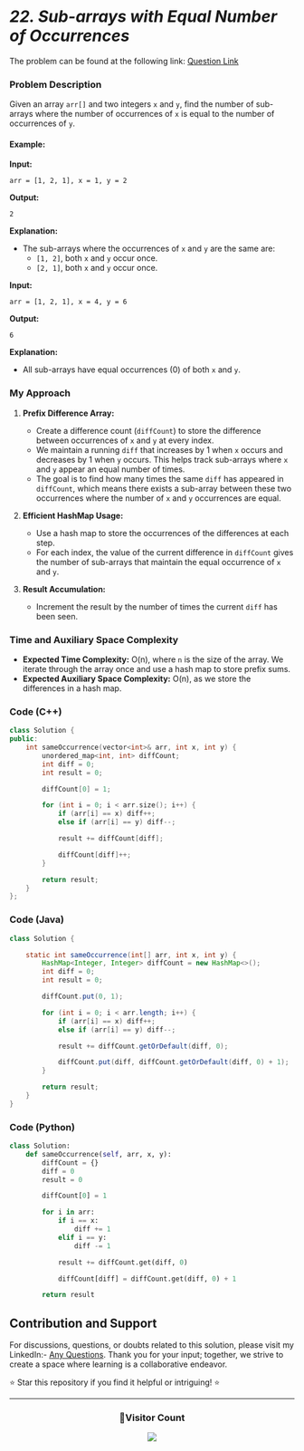 # _22. Sub-arrays with Equal Number of Occurrences_

The problem can be found at the following link: [Question Link](https://www.geeksforgeeks.org/problems/sub-arrays-with-equal-number-of-occurences3901/1)

### Problem Description

Given an array `arr[]` and two integers `x` and `y`, find the number of sub-arrays where the number of occurrences of `x` is equal to the number of occurrences of `y`.

#### Example:

**Input:**

```
arr = [1, 2, 1], x = 1, y = 2
```

**Output:**

```
2
```

**Explanation:**

- The sub-arrays where the occurrences of `x` and `y` are the same are:
  - `[1, 2]`, both `x` and `y` occur once.
  - `[2, 1]`, both `x` and `y` occur once.

**Input:**

```
arr = [1, 2, 1], x = 4, y = 6
```

**Output:**

```
6
```

**Explanation:**

- All sub-arrays have equal occurrences (0) of both `x` and `y`.

### My Approach

1. **Prefix Difference Array:**

   - Create a difference count (`diffCount`) to store the difference between occurrences of `x` and `y` at every index.
   - We maintain a running `diff` that increases by 1 when `x` occurs and decreases by 1 when `y` occurs. This helps track sub-arrays where `x` and `y` appear an equal number of times.
   - The goal is to find how many times the same `diff` has appeared in `diffCount`, which means there exists a sub-array between these two occurrences where the number of `x` and `y` occurrences are equal.

2. **Efficient HashMap Usage:**

   - Use a hash map to store the occurrences of the differences at each step.
   - For each index, the value of the current difference in `diffCount` gives the number of sub-arrays that maintain the equal occurrence of `x` and `y`.

3. **Result Accumulation:**
   - Increment the result by the number of times the current `diff` has been seen.

### Time and Auxiliary Space Complexity

- **Expected Time Complexity:** O(n), where `n` is the size of the array. We iterate through the array once and use a hash map to store prefix sums.
- **Expected Auxiliary Space Complexity:** O(n), as we store the differences in a hash map.

### Code (C++)

```cpp
class Solution {
public:
    int sameOccurrence(vector<int>& arr, int x, int y) {
        unordered_map<int, int> diffCount;
        int diff = 0;
        int result = 0;

        diffCount[0] = 1;

        for (int i = 0; i < arr.size(); i++) {
            if (arr[i] == x) diff++;
            else if (arr[i] == y) diff--;

            result += diffCount[diff];

            diffCount[diff]++;
        }

        return result;
    }
};
```

### Code (Java)

```java
class Solution {

    static int sameOccurrence(int[] arr, int x, int y) {
        HashMap<Integer, Integer> diffCount = new HashMap<>();
        int diff = 0;
        int result = 0;

        diffCount.put(0, 1);

        for (int i = 0; i < arr.length; i++) {
            if (arr[i] == x) diff++;
            else if (arr[i] == y) diff--;

            result += diffCount.getOrDefault(diff, 0);

            diffCount.put(diff, diffCount.getOrDefault(diff, 0) + 1);
        }

        return result;
    }
}
```

### Code (Python)

```python
class Solution:
    def sameOccurrence(self, arr, x, y):
        diffCount = {}
        diff = 0
        result = 0

        diffCount[0] = 1

        for i in arr:
            if i == x:
                diff += 1
            elif i == y:
                diff -= 1

            result += diffCount.get(diff, 0)

            diffCount[diff] = diffCount.get(diff, 0) + 1

        return result
```

## Contribution and Support

For discussions, questions, or doubts related to this solution, please visit my LinkedIn:- [Any Questions](https://www.linkedin.com/in/patel-hetkumar-sandipbhai-8b110525a/). Thank you for your input; together, we strive to create a space where learning is a collaborative endeavor.

⭐ Star this repository if you find it helpful or intriguing! ⭐

---

<div align="center">
  <h3><b>📍Visitor Count</b></h3>
</div>

<p align="center">
  <img src="https://visitor-badge.laobi.icu/badge?page_id=Hunterdii.GeeksforGeeks-POTD" />
</p>
